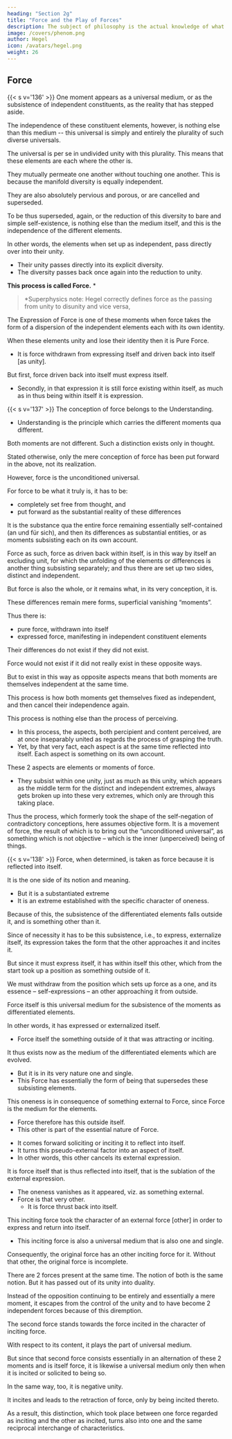 ```yaml
---
heading: "Section 2g"
title: "Force and the Play of Forces"
description: The subject of philosophy is the actual knowledge of what truly is.
image: /covers/phenom.png
author: Hegel
icon: /avatars/hegel.png
weight: 26
---
```



<!-- ### 1. Force and the play of Forces -->

<!-- Φ 136.  -->

## Force

{{< s v='136' >}} One moment appears as a universal medium, or as the subsistence of independent constituents, as the reality that has stepped aside. 

The independence of these constituent elements, however, is nothing else than this medium -- this universal is simply and entirely the plurality of such diverse universals. 

The universal is per se in undivided unity with this plurality. This means that these elements are each where the other is.

They mutually permeate one another without touching one another. This is because the manifold diversity is equally independent. 

They are also absolutely pervious and porous, or are cancelled and superseded.

To be thus superseded, again, or the reduction of this diversity to bare and simple self-existence, is nothing else than the medium itself, and this is the independence of the different elements.

In other words, the elements when set up as independent, pass directly over into their unity.
- Their unity passes directly into its explicit diversity.
- The diversity passes back once again into the reduction to unity. 

**This process is called Force.** *

> *Superphysics note: Hegel correctly defines force as the passing from unity to disunity and vice versa,




The Expression of Force is one of these moments when force takes the form of a dispersion of the independent elements each with its own identity.

When these elements unity and lose their identity then it is Pure Force. 
- It is force withdrawn from expressing itself and driven back into itself [as unity].
<!-- , however, force takes the form of that wherein they disappear and vanish, it is Force proper,   -->

But first, force driven back into itself must express itself. 
- Secondly, in that expression it is still force existing within itself, as much as in thus being within itself it is expression.

<!-- Φ 137.  -->

{{< s v='137' >}} The conception of force belongs to the Understanding.
- Understanding is the principle which carries the different moments qua different.

<!-- When we keep both moments in this immediate unity, it is , to which , that is, properly speaking,   -->

Both moments are not different. Such a distinction exists only in thought. 

Stated otherwise, only the mere conception of force has been put forward in the above, not its realization. 

However, force is the unconditioned universal. 
<!-- which is in itself just what it is for something else, or which holds difference within itself – for difference is nothing else than existence-for-an-other.  -->

For force to be what it truly is, it has to be:
- completely set free from thought, and
- put forward as the substantial reality of these differences

It is the substance qua the entire force remaining essentially self-contained (an und für sich), and then its differences as substantial entities, or as moments subsisting each on its own account.

Force as such, force as driven back within itself, is in this way by itself an excluding unit, for which the unfolding of the elements or differences is another thing subsisting separately; and thus there are set up two sides, distinct and independent.

But force is also the whole, or it remains what, in its very conception, it is.

These differences remain mere forms, superficial vanishing “moments”. 

Thus there is:
- pure force, withdrawn into itself
- expressed force, manifesting in independent constituent elements

Their differences do not exist if they did not exist. 

Force would not exist if it did not really exist in these opposite ways.

But to exist in this way as opposite aspects means that both moments are themselves independent at the same time.

This process is how both moments get themselves fixed as independent, and then cancel their independence again.

This process is nothing else than the process of perceiving. 
- In this process, the aspects, both percipient and content perceived, are at once inseparably united as regards the process of grasping the truth.
- Yet, by that very fact, each aspect is at the same time reflected into itself. Each aspect is something on its own account. 

These 2 aspects are elements or moments of force.
- They subsist within one unity, just as much as this unity, which appears as the middle term for the distinct and independent extremes, always gets broken up into these very extremes, which only are through this taking place.

Thus the process, which formerly took the shape of the self-negation of contradictory conceptions, here assumes objective form. It is a movement of force, the result of which is to bring out the “unconditioned universal”, as something which is not objective – which is the inner (unperceived) being of things.

<!-- Φ 138.  -->

{{< s v='138' >}} Force, when determined, is taken as force because it is reflected into itself. 

It is the one side of its notion and meaning. 
- But it is a substantiated extreme
- It is an extreme established with the specific character of oneness. 

Because of this, the subsistence of the differentiated elements falls outside it, and is something other than it.

Since of necessity it has to be this subsistence, i.e., to express, externalize itself, its expression takes the form that the other approaches it and incites it.

But since it must express itself, it has within itself this other, which from the start took up a position as something outside of it.

We must withdraw from the position which sets up force as a one, and its essence – self-expressions – an other approaching it from outside. 

Force itself is this universal medium for the subsistence of the moments as differentiated elements. 

In other words, it has expressed or externalized itself.
- Force itself the something outside of it that was attracting or inciting. 

It thus exists now as the medium of the differentiated elements which are evolved.
- But it is in its very nature one and single. 
- This Force has essentially the form of being that supersedes these subsisting elements. 

This oneness is in consequence of something external to Force, since Force is the medium for the elements.
- Force therefore has this outside itself.
- This other is part of the essential nature of Force. 
<!-- its essential being -->
  - It comes forward soliciting or inciting it to reflect into itself.
  - It turns this pseudo-external factor into an aspect of itself.
  - In other words, this other cancels its external expression. 

It is force itself that is thus reflected into itself, that is the sublation of the external expression.
- The oneness vanishes as it appeared, viz. as something external.
- Force is that very other.
  - It is force thrust back into itself.


This inciting force took the character of an external force [other] in order to express and return into itself.
- This inciting force is also a universal medium that is also one and single.


Consequently, the original force has an other inciting force for it. Without that other, the original force is incomplete. 

There are 2 forces present at the same time. The notion of both is the same notion. But it has passed out of its unity into duality. 

Instead of the opposition continuing to be entirely and essentially a mere moment, it escapes from the control of the unity and to have become 2 independent forces because of this diremption. 


The second force stands towards the force incited in the character of inciting force. 

With respect to its content, it plays the part of universal medium. 

But since that second force consists essentially in an alternation of these 2 moments and is itself force, it is likewise a universal medium only then when it is incited or solicited to being so.

In the same way, too, it is negative unity. 

It incites and leads to the retraction of force, only by being incited thereto. 

As a result, this distinction, which took place between one force regarded as inciting and the other as incited, turns also into one and the same reciprocal interchange of characteristics.
